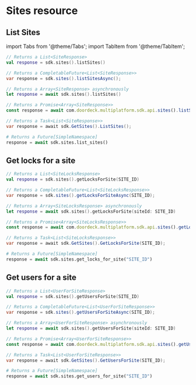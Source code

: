 # Sites resource

## List Sites

import Tabs from '@theme/Tabs';
import TabItem from '@theme/TabItem';

<Tabs groupId="programming-language">
<TabItem value="kotlin" label="Kotlin">

```kotlin showLineNumbers
// Returns a List<SiteResponse>
val response = sdk.sites().listSites()
```

</TabItem>
<TabItem value="java" label="Java">

```java showLineNumbers
// Returns a CompletableFuture<List<SiteResponse>>
var response = sdk.sites().listSitesAsync();
```

</TabItem>
<TabItem value="swift" label="Swift">

```swift showLineNumbers
// Returns a Array<SiteResponse> asynchronously
let response = await sdk.sites().listSites()
```

</TabItem>
<TabItem value="js" label="JavaScript">

```js showLineNumbers
// Returns a Promise<Array<SiteResponse>>
const response = await com.doordeck.multiplatform.sdk.api.sites().listSites();
```

</TabItem>
<TabItem value="csharp" label="C#">

```csharp showLineNumbers
// Returns a Task<List<SiteResponse>>
var response = await sdk.GetSites().ListSites();
```

</TabItem>
<TabItem value="python" label="Python">

```python 
# Returns a Future[SimpleNamespace]
response = await sdk.sites.list_sites()
```

</TabItem>
</Tabs>

## Get locks for a site

<Tabs groupId="programming-language">
<TabItem value="kotlin" label="Kotlin">

```kotlin showLineNumbers
// Returns a List<SiteLocksResponse>
val response = sdk.sites().getLocksForSite(SITE_ID)
```

</TabItem>
<TabItem value="java" label="Java">

```java showLineNumbers
// Returns a CompletableFuture<List<SiteLocksResponse>>
var response = sdk.sites().getLocksForSiteAsync(SITE_ID);
```

</TabItem>
<TabItem value="swift" label="Swift">

```swift showLineNumbers
// Returns a Array<SiteLocksResponse> asynchronously
let response = await sdk.sites().getLocksForSite(siteId: SITE_ID)
```

</TabItem>
<TabItem value="js" label="JavaScript">

```js showLineNumbers
// Returns a Promise<Array<SiteLocksResponse>>
const response = await com.doordeck.multiplatform.sdk.api.sites().getLocksForSite("SITE_ID");
```

</TabItem>
<TabItem value="csharp" label="C#">

```csharp showLineNumbers
// Returns a Task<List<SiteLocksResponse>>
var response = await sdk.GetSites().GetLocksForSite(SITE_ID);
```

</TabItem>
<TabItem value="python" label="Python">

```python showLineNumbers
# Returns a Future[SimpleNamespace]
response = await sdk.sites.get_locks_for_site("SITE_ID")
```

</TabItem>
</Tabs>

## Get users for a site

<Tabs groupId="programming-language">
<TabItem value="kotlin" label="Kotlin">

```kotlin showLineNumbers
// Returns a List<UserForSiteResponse>
val response = sdk.sites().getUsersForSite(SITE_ID)
```

</TabItem>
<TabItem value="java" label="Java">

```java showLineNumbers
// Returns a CompletableFuture<List<UserForSiteResponse>>
var response = sdk.sites().getUsersForSiteAsync(SITE_ID);
```

</TabItem>
<TabItem value="swift" label="Swift">

```swift showLineNumbers
// Returns a Array<UserForSiteResponse> asynchronously
let response = await sdk.sites().getUsersForSite(siteId: SITE_ID)
```

</TabItem>
<TabItem value="js" label="JavaScript">

```js showLineNumbers
// Returns a Promise<Array<UserForSiteResponse>>
const response = await com.doordeck.multiplatform.sdk.api.sites().getUsersForSite("SITE_ID");
```

</TabItem>
<TabItem value="csharp" label="C#">

```csharp showLineNumbers
// Returns a Task<List<UserForSiteResponse>>
var response = await sdk.GetSites().GetUsersForSite(SITE_ID);
```

</TabItem>
<TabItem value="python" label="Python">

```python showLineNumbers
# Returns a Future[SimpleNamespace]
response = await sdk.sites.get_users_for_site("SITE_ID")
```

</TabItem>
</Tabs>
